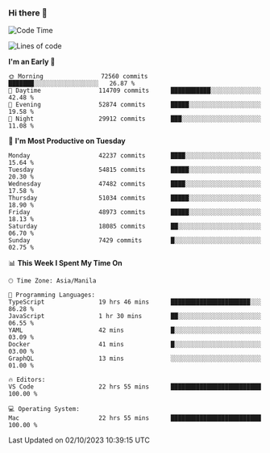### Hi there 👋

<!--START_SECTION:waka-->
![Code Time](http://img.shields.io/badge/Code%20Time-4%2C388%20hrs%2031%20mins-blue)

![Lines of code](https://img.shields.io/badge/From%20Hello%20World%20I%27ve%20Written-105.8%20million%20lines%20of%20code-blue)

**I'm an Early 🐤** 

```text
🌞 Morning                72560 commits       ███████░░░░░░░░░░░░░░░░░░   26.87 % 
🌆 Daytime                114709 commits      ███████████░░░░░░░░░░░░░░   42.48 % 
🌃 Evening                52874 commits       █████░░░░░░░░░░░░░░░░░░░░   19.58 % 
🌙 Night                  29912 commits       ███░░░░░░░░░░░░░░░░░░░░░░   11.08 % 
```
📅 **I'm Most Productive on Tuesday** 

```text
Monday                   42237 commits       ████░░░░░░░░░░░░░░░░░░░░░   15.64 % 
Tuesday                  54815 commits       █████░░░░░░░░░░░░░░░░░░░░   20.30 % 
Wednesday                47482 commits       ████░░░░░░░░░░░░░░░░░░░░░   17.58 % 
Thursday                 51034 commits       █████░░░░░░░░░░░░░░░░░░░░   18.90 % 
Friday                   48973 commits       █████░░░░░░░░░░░░░░░░░░░░   18.13 % 
Saturday                 18085 commits       ██░░░░░░░░░░░░░░░░░░░░░░░   06.70 % 
Sunday                   7429 commits        █░░░░░░░░░░░░░░░░░░░░░░░░   02.75 % 
```


📊 **This Week I Spent My Time On** 

```text
🕑︎ Time Zone: Asia/Manila

💬 Programming Languages: 
TypeScript               19 hrs 46 mins      ██████████████████████░░░   86.28 % 
JavaScript               1 hr 30 mins        ██░░░░░░░░░░░░░░░░░░░░░░░   06.55 % 
YAML                     42 mins             █░░░░░░░░░░░░░░░░░░░░░░░░   03.09 % 
Docker                   41 mins             █░░░░░░░░░░░░░░░░░░░░░░░░   03.00 % 
GraphQL                  13 mins             ░░░░░░░░░░░░░░░░░░░░░░░░░   01.00 % 

🔥 Editors: 
VS Code                  22 hrs 55 mins      █████████████████████████   100.00 % 

💻 Operating System: 
Mac                      22 hrs 55 mins      █████████████████████████   100.00 % 
```


 Last Updated on 02/10/2023 10:39:15 UTC
<!--END_SECTION:waka-->


<!--
**rad182/rad182** is a ✨ _special_ ✨ repository because its `README.md` (this file) appears on your GitHub profile.

Here are some ideas to get you started:

- 🔭 I’m currently working on ...
- 🌱 I’m currently learning ...
- 👯 I’m looking to collaborate on ...
- 🤔 I’m looking for help with ...
- 💬 Ask me about ...
- 📫 How to reach me: ...
- 😄 Pronouns: ...
- ⚡ Fun fact: ...
-->
